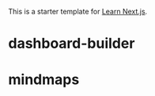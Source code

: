 This is a starter template for [Learn Next.js](https://nextjs.org/learn).
# dashboard-builder
# mindmaps
